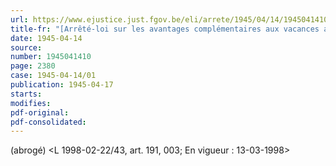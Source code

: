```yaml
---
url: https://www.ejustice.just.fgov.be/eli/arrete/1945/04/14/1945041410/justel
title-fr: "[Arrêté-loi sur les avantages complémentaires aux vacances annuelles des ouvriers mineurs des charbonnages.] <ARN8 23-10-1978, art. 1> (NOTE : Consultation des versions antérieures à partir du 16-12-1978 et mise à jour au 03-03-1998)"
date: 1945-04-14
source:
number: 1945041410
page: 2380
case: 1945-04-14/01
publication: 1945-04-17
starts:
modifies:
pdf-original:
pdf-consolidated:
---
```


(abrogé) <L 1998-02-22/43, art. 191, 003;  En vigueur :  13-03-1998>
